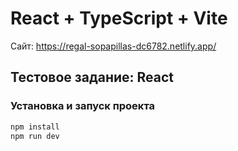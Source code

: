 # React + TypeScript + Vite
Сайт: https://regal-sopapillas-dc6782.netlify.app/

## Тестовое задание: React

### Установка и запуск проекта

```sh
npm install
npm run dev
```

